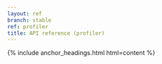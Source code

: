 ```yaml
---
layout: ref
branch: stable
ref: profiler
title: API reference (profiler)
---
```

{% include anchor_headings.html html=content %}